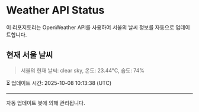 
# Weather API Status

이 리포지토리는 OpenWeather API를 사용하여 서울의 날씨 정보를 자동으로 업데이트합니다.

## 현재 서울 날씨
> 서울의 현재 날씨: clear sky, 온도: 23.44°C, 습도: 74%

⏳ 업데이트 시간: 2025-10-08 10:13:38 (UTC)

---
자동 업데이트 봇에 의해 관리됩니다.
